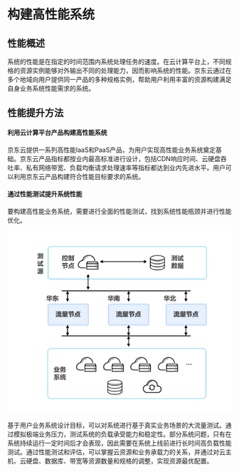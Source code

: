 # 构建高性能系统

## 性能概述

系统的性能是在指定的时间范围内系统处理任务的速度。在云计算平台上，不同规格的资源实例能够对外输出不同的处理能力，因而影响系统的性能。京东云通过在多个地域向用户提供同一产品的多种规格实例，帮助用户利用丰富的资源构建满足自身业务系统性能需求的系统。

## 性能提升方法

#### 利用云计算平台产品构建高性能系统

京东云提供一系列高性能IaaS和PaaS产品，为用户实现高性能业务系统奠定基础。京东云产品指标都按业内最高标准进行设计，包括CDN响应时间、云硬盘吞吐率、私有网络带宽、负载均衡请求处理速率等指标都达到业内先进水平。用户可以利用京东云产品构建符合性能目标要求的系统。

#### 通过性能测试提升系统性能

要构建高性能业务系统，需要进行全面的性能测试，找到系统性能瓶颈并进行性能优化。

  ![高性能-1](../../../../image/whitepaper/高性能-1.png)                                     

基于用户业务系统设计目标，可以对系统进行基于真实业务场景的大流量测试。通过模拟极端业务压力，测试系统的负载承受能力和稳定性。部分系统问题，只有在系统持续运行一定时间后才会表现，因此需要在系统上线前进行长时间高负载性能测试。通过性能测试和评估，可以掌握云资源和业务承载力的关系，并通过对云主机、云硬盘、数据库、带宽等资源数量和规格的调整，实现资源最优配置。
